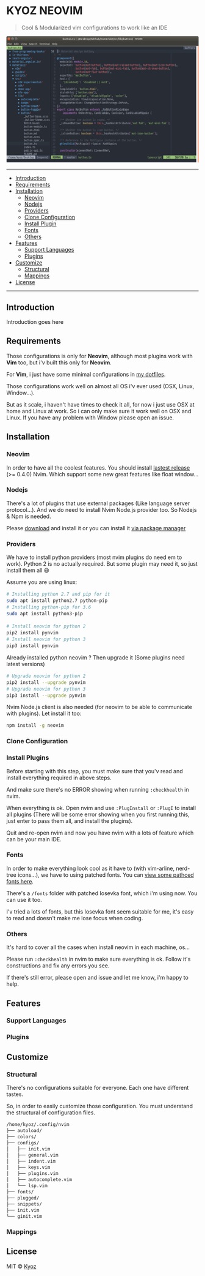 # KYOZ NEOVIM
> Cool & Modularized vim configurations to work like an IDE

![Preview on Ubuntu 18.04](./images/preview.png)

---
  * [Introduction](#introduction)
  * [Requirements](#requirements)
  * [Installation](#installation)
    * [Neovim](#neovim)
    * [Nodejs](#nodejs)
    * [Providers](#providers)
    * [Clone Configuration](#clone-configuration)
    * [Install Plugin](#install-plugins)
    * [Fonts](#fonts)
    * [Others](#others)
  * [Features](#features)
    * [Support Languages](#support-languages)
    * [Plugins](#plugins)
  * [Customize](#customize)
    * [Structural](#structural)
    * [Mappings](#mappings)
  * [License](#license)
---

## Introduction

Introduction goes here

## Requirements

Those configurations is only for **Neovim**, although most plugins work with **Vim** too, but i'v built this only for **Neovim**.

For **Vim**, i just have some minimal configurations in [my dotfiles](https://github.com/banminkyoz/dotfiles).

Those configurations work well on almost all OS i'v ever used (OSX, Linux, Window...).

But as it scale, i haven't have times to check it all, for now i just use OSX at home and Linux at work. So i can only make sure it work well on OSX and Linux. If you have any problem with Window please open an issue.

## Installation

### Neovim

In order to have all the coolest features. You should install [lastest release](https://github.com/neovim/neovim/releases/tag/nightly) (>= 0.4.0) Nvim. Which support some new great features like float window...

### Nodejs

There's a lot of plugins that use external packages (Like language server protocol...). And we do need to install Nvim Node.js provider too. So Nodejs & Npm is needed.

Please [download](https://nodejs.org/en/download/) and install it or you can install it [via package manager](https://nodejs.org/en/download/package-manager/)

### Providers

We have to install python providers (most nvim plugins do need em to work).
Python 2 is no actually required. But some plugin may need it, so just install them all :laughing:

Assume you are using linux:

```sh
# Installing python 2.7 and pip for it
sudo apt install python2.7 python-pip
# Installing python-pip for 3.6
sudo apt install python3-pip

# Install neovim for python 2
pip2 install pynvim
# Install neovim for python 3
pip3 install pynvim
```
Already installed python neovim ? Then upgrade it (Some plugins need latest versions)

```sh
# Upgrade neovim for python 2
pip2 install --upgrade pynvim
# Upgrade neovim for python 3
pip3 install --upgrade pynvim
```

Nvim Node.js client is also needed (for neovim to be able to communicate with plugins). Let install it too:

```sh
npm install -g neovim
```

### Clone Configuration

### Install Plugins

Before starting with this step, you must make sure that you'v read and install everything required in above steps.

And make sure there's no ERROR showing when running `:checkhealth` in nvim.

When everything is ok. Open nvim and use `:PlugInstall` or `:PlugI` to install all plugins (There will be some error showing when you first running this, just enter to pass them all, and install the plugins).

Quit and re-open nvim and now you have nvim with a lots of feature which can be your main IDE.

### Fonts

In order to make everything look cool as it have to (with vim-arline, nerd-tree icons...), we have to using patched fonts. You can [view some pathced fonts here](https://github.com/ryanoasis/nerd-fonts).

There's a `/fonts` folder with patched Iosevka font, which i'm using now. You can use it too.

I'v tried a lots of fonts, but this Iosevka font seem suitable for me, it's easy to read and doesn't make me lose focus when coding.

### Others

It's hard to cover all the cases when install neovim in each machine, os...

Please run `:checkhealth` in nvim to make sure everything is ok. Follow it's constructions and fix any errors you see.

If there's still error, please open and issue and let me know, i'm happy to help.

## Features

### Support Languages

### Plugins

## Customize

### Structural

There's no configurations suitable for everyone. Each one have different tastes.

So, in order to easily customize those configuration. You must understand the structural of configuration files.

```
/home/kyoz/.config/nvim
├── autoload/
├── colors/
├── configs/
│   ├── init.vim
│   ├── general.vim
│   ├── indent.vim
│   ├── keys.vim
│   ├── plugins.vim
│   ├── autocomplete.vim
│   └── lsp.vim
├── fonts/
├── plugged/
├── snippets/
├── init.vim
└── ginit.vim
```

### Mappings

## License

MIT © [Kyoz](mailto:banminkyoz@gmail.com)
